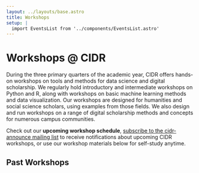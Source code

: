 ```yaml
---
layout: ../layouts/base.astro
title: Workshops
setup: |
  import EventsList from '../components/EventsList.astro'
---
```


# Workshops @ CIDR

During the three primary quarters of the academic year, CIDR offers hands-on workshops on tools and methods for data science and digital scholarship. We regularly hold introductory and intermediate workshops on Python and R, along with workshops on basic machine learning methods and data visualization. Our workshops are designed for humanities and social science scholars, using examples from those fields. We also design and run workshops on a range of digital scholarship methods and concepts for numerous campus communities.

Check out our **upcoming workshop schedule**, [subscribe to the cidr-announce mailing list](https://mailman.stanford.edu/mailman/listinfo/cidr-announce) to receive notifications about upcoming CIDR workshops, or use our workshop materials below for self-study anytime.


## Past Workshops

<EventsList/>
